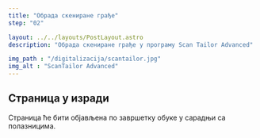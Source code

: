 ```yaml
---
title: "Обрада скениране грађе"
step: "02"

layout: ../../layouts/PostLayout.astro
description: "Обрада скениране грађе у програму Scan Tailor Advanced"

img_path : "/digitalizacija/scantailor.jpg"
img_alt : "ScanTailor Advanced"
---
```


## Страница у изради

Страница ће бити објављена по завршетку обуке у сарадњи са полазницима.
